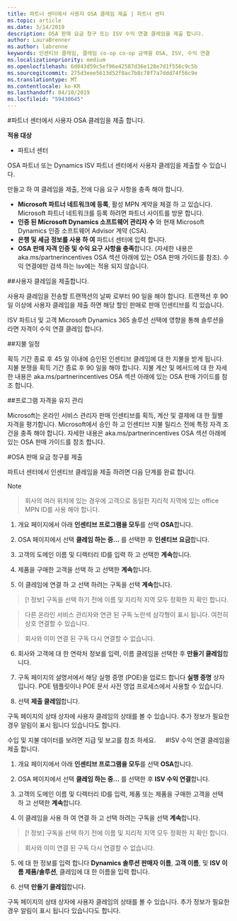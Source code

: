 ```yaml
---
title: 파트너 센터에서 사용자 OSA 클레임 제출 | 파트너 센터
ms.topic: article
ms.date: 3/14/2019
description: OSA 판매 요금 청구 또는 ISV 수익 연결 클레임을 제출 합니다.
author: LauraBrenner
ms.author: labrenne
keywords: 인센티브 클레임, 클레임 co-op co-op 금액을 OSA, ISV, 수익 연결
ms.localizationpriority: medium
ms.openlocfilehash: 6d043d59c5ef96e42587d36e128e7d1f556c9c5b
ms.sourcegitcommit: 275d3eee5613d52f0ac7b8c78f7a7ddd74f56c9e
ms.translationtype: MT
ms.contentlocale: ko-KR
ms.lasthandoff: 04/10/2019
ms.locfileid: "59430645"
---
```

#<a name="submit-your-osa-claims-in-partner-center"></a>파트너 센터에서 사용자 OSA 클레임을 제출 합니다.

**적용 대상**

-  파트너 센터

OSA 파트너 또는 Dynamics ISV 파트너 센터에서 사용자 클레임을 제출할 수 있습니다. 

만들고 하 여 클레임을 제출, 전에 다음 요구 사항을 충족 해야 합니다. 
-   **Microsoft 파트너 네트워크에 등록**, 활성 MPN 계약을 체결 하 고 있습니다. Microsoft 파트너 네트워크를 등록 하려면 파트너 사이트를 방문 합니다. 
-   **인증 된 Microsoft Dynamics 소프트웨어 관리자 수** 와 현재 Microsoft Dynamics 인증 소프트웨어 Advisor 계약 (CSA). 
-   **은행 및 세금 정보를 사용 하 여** 파트너 센터에 입력 합니다. 
-   **OSA 판매 자격 인증 및 수익 요구 사항을 충족**합니다. (자세한 내용은 aka.ms/partnerincentives OSA 섹션 아래에 있는 OSA 판매 가이드를 참조). 수익 연결에만 검색 하는 Isv에는 적용 되지 않습니다. 

##<a name="submitting-your-claim"></a>사용자 클레임을 제출합니다.

사용자 클레임을 전송할 트랜잭션의 날짜 로부터 90 일을 해야 합니다. 트랜잭션 후 90 일 이상에 사용자 클레임을 제출 하면 해당 할인 판매로 판매 인센티브를 킥 있습니다. 

ISV 파트너 및 고객 Microsoft Dynamics 365 솔루션 선택에 영향을 통해 솔루션을 라면 자격이 수익 연결 클레임 합니다.   

##<a name="payment-schedule"></a>지불 일정

획득 기간 종료 후 45 일 이내에 승인된 인센티브 클레임에 대 한 지불을 받게 됩니다. 지불 분쟁을 획득 기간 종료 후 90 일을 해야 합니다. 지불 계산 및 메서드에 대 한 자세한 내용은 aka.ms/partnerincentives OSA 섹션 아래에 있는 OSA 판매 가이드를 참조 합니다.

##<a name="maintaining-your-program-eligibility"></a>프로그램 자격을 유지 관리

Microsoft는 온라인 서비스 관리자 판매 인센티브를 획득, 계산 및 결제에 대 한 월별 자격을 평가합니다. Microsoft에서 승인 하 고 인센티브 지불 릴리스 전에 특정 자격 조건을 충족 해야 합니다. 자세한 내용은 aka.ms/partnerincentives OSA 섹션 아래에 있는 OSA 판매 가이드를 참조 합니다.

#<a name="submit-an-osa-sell-fee-claim"></a>OSA 판매 요금 청구를 제출

파트너 센터에서 인센티브 클레임을 제출 하려면 다음 단계를 완료 합니다.  

>[!NOTE]

>회사의 여러 위치에 있는 경우에 고객으로 동일한 지리적 지역에 있는 office MPN ID를 사용 해야 합니다. 

1.  개요 페이지에서 아래 **인센티브 프로그램을 모두**를 선택 **OSA**합니다.

2.  OSA 페이지에서 선택 **클레임 하는 중...** 를 선택한 후 **인센티브 요금**합니다.

3.  고객의 도메인 이름 및 디렉터리 ID를 입력 하 고 선택한 **계속**합니다. 

4.  제품을 구매한 고객을 선택 하 고 선택한 **계속**합니다. 

5.  이 클레임에 연결 하 고 선택 하려는 구독을 선택 **계속**합니다.

>[! 정보] 구독을 선택 하기 전에 이름 및 지리적 지역 모두 정확한 지 확인 합니다. 

>다른 온라인 서비스 관리자와 연관 된 구독 노란색 삼각형이 표시 됩니다. 여전히 상호 연결할 수 있습니다. 

>회사와 이미 연결 된 구독 다시 연결할 수 없습니다.  

6.  회사와 고객에 대 한 연락처 정보를 입력, 이름 클레임을 선택한 후 **만들기 클레임**합니다. 

7.  구독 페이지의 설명서에서 해당 실행 증명 (POE)을 업로드 합니다 **실행 증명** 상자입니다. POE 템플릿이나 POE 문서 사전 영업 프로세스에서 사용할 수 있습니다. 

8.  선택 **제출 클레임**합니다.    

구독 페이지의 상태 상자에 사용자 클레임의 상태를 볼 수 있습니다. 추가 정보가 필요한 경우 알림이 표시 됩니다 있습니다도 합니다.

수입 및 지불 데이터를 보려면 지급 및 보고를 참조 하세요. 
 
#<a name="submit-an-isv-revenue-association-claim"></a>ISV 수익 연결 클레임을 제출 합니다.

1.  개요 페이지에서 아래 **인센티브 프로그램을 모두**를 선택 **OSA**합니다.

2.  OSA 페이지에서 선택 **클레임 하는 중...** 를 선택한 후 **ISV 수익 연결**합니다.

3.  고객의 도메인 이름 및 디렉터리 ID를 입력, 제품 또는 제품을 구매한 고객을 선택 하 고 선택한 **계속**합니다. 

4.  이 클레임을 사용 하 여 연결 하 고 선택 하려는 구독을 선택 **계속**합니다.

>[! 정보] 구독을 선택 하기 전에 이름 및 지리적 지역 모두 정확한 지 확인 합니다. 

>회사와 이미 연결 된 구독 다시 연결할 수 없습니다.  

5.  에 대 한 정보를 입력 합니다 **Dynamics 솔루션 판매자 이름**, **고객 이름**, 및 **ISV 이름 제품/솔루션**, 클레임에 대 한 이름을 입력 합니다. 

6.  선택 **만들기 클레임**합니다. 

구독 페이지의 상태 상자에 사용자 클레임의 상태를 볼 수 있습니다. 추가 정보가 필요한 경우 알림이 표시 됩니다 있습니다도 합니다.
